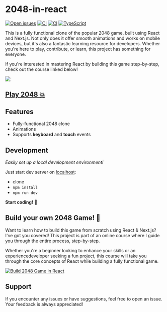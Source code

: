 # 2048-in-react

[![Open issues][issues-badge]][issues-url]
[![CI][lint-badge]][lint-url]
[![CI][test-badge]][test-url]
[![TypeScript][typescript-badge]][typescript-url]

This is a fully functional clone of the popular 2048 game, built using React and Next.js. Not only does it offer smooth animations and works on mobile devices, but it's also a fantastic learning resource for developers. Whether you're here to play, contribute, or learn, this project has something for everyone.

If you're interested in mastering React by building this game step-by-step, check out the course linked below!

[![](.docs/demo.gif)](https://mateuszsokola.github.io/2048-in-react/)

## [Play 2048 💥](https://mateuszsokola.github.io/2048-in-react/)

## Features

- Fully-functional 2048 clone
- Animations
- Supports **keyboard** and **touch** events

## Development

_Easily set up a local development environment!_

Just start dev server on [localhost](http://localhost:3000):

- clone
- `npm install`
- `npm run dev`

**Start coding!** 🎉

## Build your own 2048 Game! 🚀

Want to learn how to build this game from scratch using React & Next.js? I've got you covered! This project is part of an online course where I guide you through the entire process, step-by-step.

Whether you're a beginner looking to enhance your skills or an experiencedeveloper seeking a fun project, this course will take you through the core concepts of React while building a fully functional game.

[![Build 2048 Game in React](https://assets.mateu.sh/assets/github-2048-in-react-readme)](https://assets.mateu.sh/r/github-2048-in-react-readme)

## Support

If you encounter any issues or have suggestions, feel free to open an issue. Your feedback is always appreciated!

[lint-badge]: https://github.com/mateuszsokola/2048-in-react/actions/workflows/lint.yml/badge.svg
[lint-url]: https://github.com/mateuszsokola/2048-in-react/actions/workflows/actions/workflows/lint.yml
[test-badge]: https://github.com/mateuszsokola/2048-in-react/actions/workflows/test.yml/badge.svg
[test-url]: https://github.com/mateuszsokola/2048-in-react/actions/workflows/test.yml
[issues-badge]: https://img.shields.io/github/issues/mateuszsokola/2048-in-react
[issues-url]: https://github.com/mateuszsokola/2048-in-react/issues
[typescript-badge]: https://badges.frapsoft.com/typescript/code/typescript.svg?v=101
[typescript-url]: https://github.com/microsoft/TypeScript

